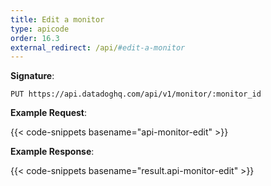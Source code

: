```yaml
---
title: Edit a monitor
type: apicode
order: 16.3
external_redirect: /api/#edit-a-monitor
---
```


**Signature**:

`PUT https://api.datadoghq.com/api/v1/monitor/:monitor_id`

**Example Request**:

{{< code-snippets basename="api-monitor-edit" >}}

**Example Response**:

{{< code-snippets basename="result.api-monitor-edit" >}}

